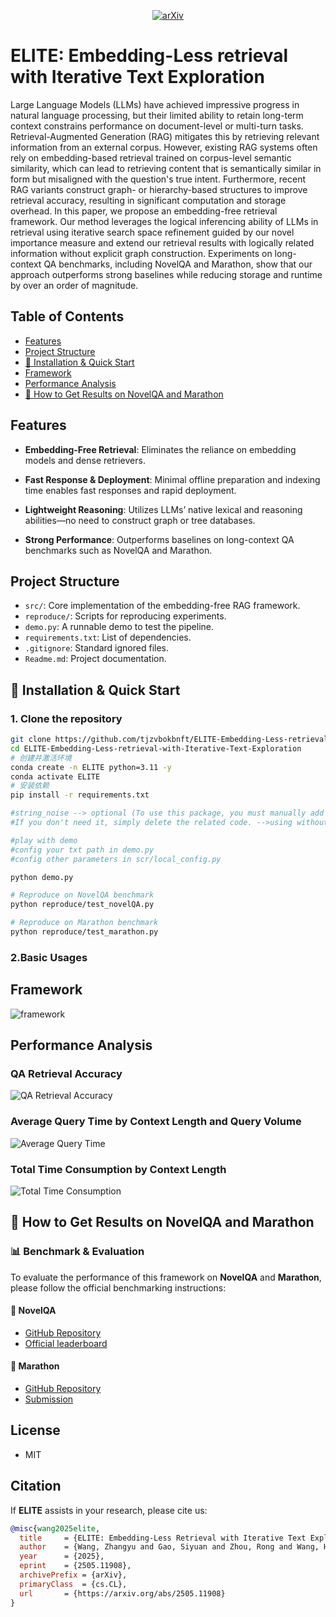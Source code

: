 <p align="center">
  <a href="https://arxiv.org/abs/2505.11908">
    <img src="https://img.shields.io/badge/arXiv-2505.11908-b31b1b.svg?style=flat-square" alt="arXiv">
  </a>
</p>



# ELITE: Embedding-Less retrieval with Iterative Text Exploration

Large Language Models (LLMs) have achieved impressive progress in natural language processing, but their limited ability to retain long-term context constrains performance on document-level or multi-turn tasks. Retrieval-Augmented Generation (RAG) mitigates this by retrieving relevant information from an external corpus. However, existing RAG systems often rely on embedding-based retrieval trained on corpus-level semantic similarity, which can lead to retrieving content that is semantically similar in form but misaligned with the question's true intent. Furthermore, recent RAG variants construct graph- or hierarchy-based structures to improve retrieval accuracy, resulting in significant computation and storage overhead. In this paper, we propose an embedding-free retrieval framework. Our method leverages the logical inferencing ability of LLMs in retrieval using iterative search space refinement guided by our novel importance measure and extend our retrieval results with logically related information without explicit graph construction. Experiments on long-context QA benchmarks, including NovelQA and Marathon, show that our approach outperforms strong baselines while reducing storage and runtime by over an order of magnitude. 

## Table of Contents
- [Features](#features)
- [Project Structure](#project-structure)
- [🔧 Installation & Quick Start](#-installation--quick-start)
- [Framework](#Framework)
- [Performance Analysis](#Performance-Analysis)
- [📄 How to Get Results on NovelQA and Marathon](#-how-to-get-results-on-novelqa-and-marathon)


## Features

- **Embedding-Free Retrieval**: Eliminates the reliance on embedding models and dense retrievers.

- **Fast Response & Deployment**: Minimal offline preparation and indexing time enables fast responses and rapid deployment.

- **Lightweight Reasoning**: Utilizes LLMs’ native lexical and reasoning abilities—no need to construct graph or tree databases.

- **Strong Performance**: Outperforms baselines on long-context QA benchmarks such as NovelQA and Marathon.

## Project Structure

- `src/`: Core implementation of the embedding-free RAG framework.
- `reproduce/`: Scripts for reproducing experiments.
- `demo.py`: A runnable demo to test the pipeline.
- `requirements.txt`: List of dependencies.
- `.gitignore`: Standard ignored files.
- `Readme.md`: Project documentation.

## 🔧 Installation & Quick Start

### 1. Clone the repository

```bash
git clone https://github.com/tjzvbokbnft/ELITE-Embedding-Less-retrieval-with-Iterative-Text-Exploration.git
cd ELITE-Embedding-Less-retrieval-with-Iterative-Text-Exploration
# 创建并激活环境
conda create -n ELITE python=3.11 -y
conda activate ELITE
# 安装依赖
pip install -r requirements.txt
```

```bash
#string_noise --> optional (To use this package, you must manually add it to your site-packages directory.
#If you don't need it, simply delete the related code. -->using without the importance metric)

#play with demo
#config your txt path in demo.py
#config other parameters in scr/local_config.py

python demo.py

# Reproduce on NovelQA benchmark
python reproduce/test_novelQA.py

# Reproduce on Marathon benchmark
python reproduce/test_marathon.py
```
### 2.Basic Usages



## Framework
![framework](framework/framework1.png)
## Performance Analysis

### QA Retrieval Accuracy
![QA Retrieval Accuracy](performance/ret.png)

### Average Query Time by Context Length and Query Volume
![Average Query Time](performance/time3d.png)

### Total Time Consumption by Context Length
![Total Time Consumption](performance/Total%20time.jpg)


## 📄 How to Get Results on NovelQA and Marathon

### 📊 Benchmark & Evaluation

To evaluate the performance of this framework on **NovelQA** and **Marathon**, please follow the official benchmarking instructions:

#### 📘 NovelQA
- [GitHub Repository](https://github.com/NovelQA/novelqa.github.io)
- [Official leaderboard](https://novelqa.github.io/)
  

#### 🏃 Marathon
- [GitHub Repository](https://github.com/Hambaobao/Marathon)
- [Submission](https://openbenchmark.online/marathon/)

## License
- MIT 
  
## Citation

If **ELITE** assists in your research, please cite us:

```bibtex
@misc{wang2025elite,
  title     = {ELITE: Embedding-Less Retrieval with Iterative Text Exploration},
  author    = {Wang, Zhangyu and Gao, Siyuan and Zhou, Rong and Wang, Hao and Ning, Li},
  year      = {2025},
  eprint    = {2505.11908},
  archivePrefix = {arXiv},
  primaryClass  = {cs.CL},
  url       = {https://arxiv.org/abs/2505.11908}
}


